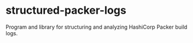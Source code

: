 # structured-packer-logs
Program and library for structuring and analyzing HashiCorp Packer build logs.
